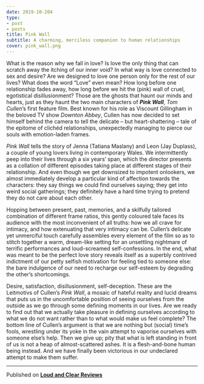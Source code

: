 ```yaml
---
date: 2019-10-204
type:
- post
- posts
title: Pink Wall
subtitle: A charming, merciless companion to human relationships
cover: pink_wall.png
---
```


What is the reason why we fall in love? Is love the only thing that can scratch away the itching of our inner void? In what way is love connected to sex and desire? Are we designed to love one person only for the rest of our lives? What does the word “Love” even mean? How long before one relationship fades away, how long before we hit the (pink) wall of cruel, egotistical disillusionment? Those are the ghosts that haunt our minds and hearts, just as they haunt the two main characters of ***Pink Wall***, *Tom Cullen*’s first feature film. Best known for his role as Viscount Gillingham in the beloved TV show *Downton Abbey*, Cullen has now decided to set himself behind the camera to tell the delicate – but heart-shattering – tale of the epitome of clichéd relationships, unexpectedly managing to pierce our souls with emotion-laden frames.

*Pink Wall* tells the story of Jenna (Tatiana Maslany) and Leon (Jay Duplass), a couple of young lovers living in contemporary Wales. We intermittently peep into their lives through a six years’ span, which the director presents as a collation of different episodes taking place at different stages of their relationship. And even though we get downsized to impotent onlookers, we almost immediately develop a particular kind of affection towards the characters: they say things we could find ourselves saying; they get into weird social gatherings; they definitely have a hard time trying to pretend they do not care about each other.

Hopping between present, past, memories, and a skilfully tailored combination of different frame ratios, this gently coloured tale faces its audience with the most inconvenient of all truths: how we all crave for intimacy, and how extenuating that very intimacy can be. Cullen’s delicate yet unmerciful touch carefully assembles every element of the film so as to stitch together a warm, dream-like setting for an unsettling nightmare of terrific performances and loud-screamed self-confessions. In the end, what was meant to be the perfect love story reveals itself as a superbly contrived indictment of our petty selfish motivation for feeling tied to someone else: the bare indulgence of our need to recharge our self-esteem by degrading the other’s shortcomings.

Desire, satisfaction, disillusionment, self-deception. These are the Leitmotivs of Cullen’s *Pink Wall*, a mosaic of hateful reality and lucid dreams that puts us in the uncomfortable position of seeing ourselves from the outside as we go through some defining moments in our lives. Are we ready to find out that we actually take pleasure in defining ourselves according to what we do not want rather than to what would make us feel complete? The bottom line of Cullen’s argument is that we are nothing but (social) time’s fools, wrestling under its yoke in the vain attempt to vaporise ourselves with someone else’s help. Then we give up; pity that what is left standing in front of us is not a heap of almost-scattered ashes. It is a flesh-and-bone human being instead. And we have finally been victorious in our undeclared attempt to make them suffer.

---
Published on **[Loud and Clear Reviews](loudandclearreviews.com)**
